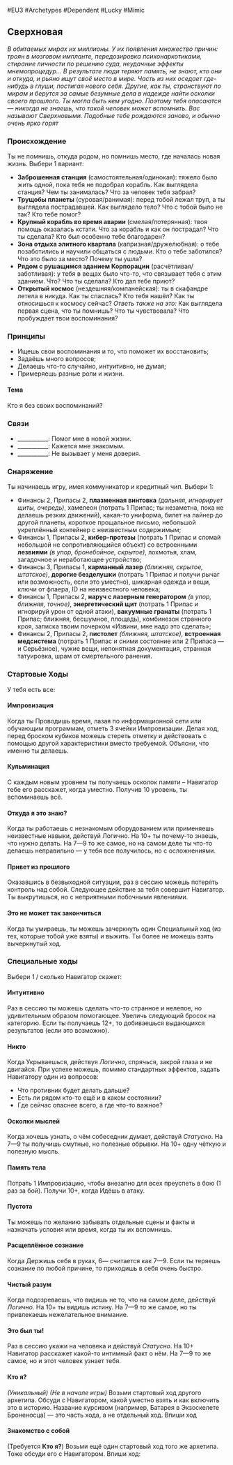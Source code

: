 #EU3 #Archetypes #Dependent #Lucky #Mimic 

## Сверхновая
*В обитаемых мирах их миллионы. У их появления множество причин: троян в мозговом импланте, передозировка психонаркотиками, стирание личности по решению суда, неудачные эффекты мнемопроцедур... В результате люди теряют память, не знают, кто они и откуда, и рьяно ищут своё место в мире.* 
*Часть из них оседает где-нибудь в глуши, постигая нового себя. Другие, как ты, странствуют по мирам и берутся за самые безумные дела в надежде найти осколки своего прошлого. Ты могла быть кем угодно. Поэтому тебя опасаются — никогда не знаешь, что такой человек может вспомнить. Вас называют Сверхновыми. Подобные тебе рождаются заново, и обычно очень ярко горят*

### Происхождение
Ты не помнишь, откуда родом, но помнишь место, где началась новая жизнь.
Выбери 1 вариант:
- **Заброшенная станция** (самостоятельная/одинокая): тяжело было жить одной, пока тебя не подобрал корабль. Как выглядела станция? Чем ты занималась? Что за человек тебя забрал? 
- **Трущобы планеты** (суровая/ранимая): перед тобой лежал труп, а ты выглядела пострадавшей. Как выглядело тело? Что с тобой было не так? Кто тебе помог? 
- **Крупный корабль во время аварии** (смелая/потерянная): твоя помощь оказалась кстати. Что за корабль и как он пострадал? Что ты сделала? Кто был особенно тебе благодарен? 
- **Зона отдыха элитного квартала** (капризная/дружелюбная): о тебе позаботились и научили общаться с людьми. Кто о тебе заботился? Что это было за место? Почему ты ушла? 
- **Рядом с рушащимся зданием Корпорации** (расчётливая/ заботливая): у тебя в вещах было что-то, что связывает тебя с этим зданием. Что? Что ты сделала? Кто дал тебе приют? 
- **Открытый космос** (нездешняя/компанейская): ты в скафандре летела в никуда. Как ты спаслась? Кто тебя нашёл? Как ты относишься к космосу сейчас?
*Ответь также на это:* Как выглядела первая сцена, что ты помнишь? Что ты чувствовала? Что пробуждает твои воспоминания?
### Принципы
- Ищешь свои воспоминания и то, что поможет их восстановить; 
- Задаёшь много вопросов; 
- Делаешь что-то случайно, интуитивно, не думая; 
- Примеряешь разные роли и жизни.
#### Тема
Кто я без своих воспоминаний?

### Связи
- \_\_\_\_\_\_\_\_\_\_\_: Помог мне в новой жизни.
- \_\_\_\_\_\_\_\_\_\_\_: Кажется мне знакомым.
- \_\_\_\_\_\_\_\_\_\_\_: Не вызывает у меня доверия.

### Снаряжение
Ты начинаешь игру, имея коммуникатор и кредитный чип. Выбери 1: 
- Финансы 2, Припасы 2, **плазменная винтовка** *(дальняя, игнорирует щиты, очередь)*, хамелеон (потрать 1 Припас; ты незаметна, пока не делаешь резких движений), какая-то униформа, билет на лайнер до другой планеты, короткое прощальное письмо, небольшой укреплённый контейнер с неизвестным содержимым; 
- Финансы 1, Припасы 2, **кибер-протезы** (потрать 1 Припас и сломай небольшой не сопротивляющийся объект) со встроенными **лезвиями** *(в упор, бронебойное, скрытое)*, лохмотья, хлам, загадочное и неработающее устройство; 
- Финансы 3, Припасы 1, **карманный лазер** *(ближняя, скрытое, штатское)*, **дорогие безделушки** (потрать 1 Припас и получи рычаг или возможность, если это уместно), шикарная одежда и вещи, ключи от флаера, ID на неизвестного человека; 
- Финансы 1, Припасы 2, **наруч с лазерным генератором** *(в упор, ближняя, точное)*, **энергетический щит** (потрать 1 Припас и игнорируй урон от одной атаки), **вакуумные гранаты** (потрать 1 Припас; ближняя, бесшумное, площадь), комбинезон странного кроя, записка твоим почерком «Извини, мне надо это сделать»; 
- Финансы 2, Припасы 2, **пистолет** *(ближняя, штатское)*, **встроенная медсистема** (потрать 1 Припас и сними состояние или 2 Припаса — и Серьёзное), чужие вещи, непонятная документация, странная татуировка, шрам от смертельного ранения.

### Стартовые Ходы
У тебя есть все:
#### Импровизация 
Когда ты Проводишь время, лазая по информационной сети или обучающим программам, отметь 3 ячейки Импровизации. Делая ход, перед броском кубиков можешь стереть отметку и действовать с помощью другой характеристики вместо требуемой. Объясни, что именно ты делаешь. 

#### Кульминация
С каждым новым уровнем ты получаешь осколок памяти – Навигатор тебе его расскажет, когда уместно. Получив 10 уровень, ты вспоминаешь всё. 

#### Откуда я это знаю?
Когда ты работаешь с незнакомым оборудованием или применяешь неизвестные навыки, действуй Логично. На 10+ ты почему-то знаешь, что нужно делать. На 7—9 то же самое, но на самом деле ты что-то делаешь неправильно — у тебя все получилось, но с осложнениями.

#### Привет из прошлого
Оказавшись в безвыходной ситуации, раз в сессию можешь потерять контроль над собой. Следующее действие за тебя совершит Навигатор. Ты выкрутишься, но с неприятными побочными явлениями. 

#### Это не может так закончиться
Когда ты умираешь, ты можешь зачеркнуть один Специальный ход (из тех, которые тобой уже взяты) и выжить. Ты более не можешь взять вычеркнутый ход. 


### Специальные ходы
Выбери 1 / сколько Навигатор скажет: 
#### Интуитивно
Раз в сессию ты можешь сделать что-то странное и нелепое, но удивительным образом помогающее. Увеличь следующий бросок на категорию. Если ты получаешь 12+, то добиваешься выдающихся результатов (если это возможно). 

#### Никто
Когда Укрываешься, действуя *Логично*, спрячься, закрой глаза и не двигайся. При успехе можешь, помимо стандартных эффектов, задать Навигатору один из вопросов: 
- Что противник будет делать дальше? 
- Есть ли рядом кто-то ещё и в каком состоянии? 
- Где сейчас опаснее всего, а где что-то важное? 

#### Осколки мыслей
Когда хочешь узнать, о чём собеседник думает, действуй *Статусно*. На 7—9 ты получишь смутные, но полезные обрывки. На 10+ одну чёткую и полезную мысль. 

#### Память тела
Потрать 1 Импровизацию, чтобы внезапно для всех преуспеть в бою (1 раз за бой). Получи 10+, когда Идёшь в атаку. 

#### Пустота
Ты можешь по желанию забывать отдельные сцены и факты и назначать условия или время, когда ты их вспомнишь. 

#### Расщеплённое сознание
Когда Держишь себя в руках, 6— считается как 7—9. Если ты теряешь сознание по любой причине, то приходишь в себя очень быстро. 

#### Чистый разум
Когда подозреваешь, что видишь не то, что на самом деле, действуй *Логично*. На 10+ ты видишь истину. На 7—9 то же самое, но ты привлекаешь нежелательное внимание. 

#### Это был ты!
Раз в сессию укажи на человека и действуй *Статусно*. На 10+ Навигатор расскажет какой-то интимный факт о нём. На 7—9 то же самое, но и этот человек узнает тебя. 

#### Кто я?
*(Уникальный) (Не в начале игры)* Возьми стартовый ход другого архетипа. Обсуди с Навигатором, какой уместно взять и как включить это в историю. Название курсивом (например, Батарея в Экзоскелете Броненосца) — это часть хода, а не отдельный ход. Впиши ход

#### Знакомство с собой
(Требуется **Кто я?**) Возьми ещё один стартовый ход того же архетипа. Тоже обсуди его с Навигатором. Впиши ход: 